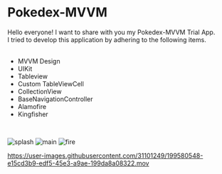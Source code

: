 # Pokedex-MVVM
Hello everyone!
I want to share with you my Pokedex-MVVM Trial App.
<br>
I tried to develop this application by adhering to the following items.
<br><br>
- MVVM Design
- UIKit
- Tableview
- Custom TableViewCell
- CollectionView
- BaseNavigationController
- Alamofire
- Kingfisher
<br>

![splash](https://user-images.githubusercontent.com/31101249/199579935-73ed4bb7-a3cf-4f15-b80c-de35e1a6d905.png)
![main](https://user-images.githubusercontent.com/31101249/199580120-0dd412b3-8727-4339-87e4-86bed0bf37d4.png)
![fire](https://user-images.githubusercontent.com/31101249/199580308-29c1eeae-fc81-4e50-ae58-aa9a26e7c774.png)

https://user-images.githubusercontent.com/31101249/199580548-e15cd3b9-edf5-45e3-a9ae-199da8a08322.mov
